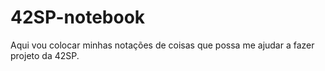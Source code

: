 # 42SP-notebook
Aqui vou colocar minhas notações de coisas que possa me ajudar a fazer projeto da 42SP.
